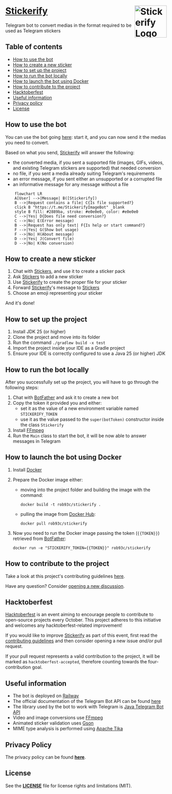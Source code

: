 # <img src="src/main/resources/images/stickerify.svg" alt="Stickerify Logo" align="right" width="100">[Stickerify](https://t.me/StickerifyImageBot)

Telegram bot to convert medias in the format required to be used as Telegram stickers

## Table of contents

* [How to use the bot](#how-to-use-the-bot)
* [How to create a new sticker](#how-to-create-a-new-sticker)
* [How to set up the project](#how-to-set-up-the-project)
* [How to run the bot locally](#how-to-run-the-bot-locally)
* [How to launch the bot using Docker](#how-to-launch-the-bot-using-docker)
* [How to contribute to the project](#how-to-contribute-to-the-project)
* [Hacktoberfest](#hacktoberfest)
* [Useful information](#useful-information)
* [Privacy policy](#privacy-policy)
* [License](#license)

## How to use the bot

You can use the bot going [here](https://t.me/StickerifyImageBot): start it, and you can now send it the medias you need
to convert.

Based on what you send, [Stickerify](https://t.me/StickerifyImageBot) will answer the following:

* the converted media, if you sent a supported file (images, GIFs, videos, and existing Telegram stickers are supported)
  that needed conversion
* no file, if you sent a media already suiting Telegram's requirements
* an error message, if you sent either an unsupported or a corrupted file
* an informative message for any message without a file

```mermaid
    flowchart LR
    A[User] -->|Message| B([Stickerify])
    B -->|Request contains a file| C{Is file supported?}
    click B "https://t.me/StickerifyImageBot" _blank
    style B fill: #2889ba, stroke: #e0e0e0, color: #e0e0e0
    C -->|Yes| D{Does file need conversion?}
    C -->|No| E(Error message)
    B -->|Request has only text| F{Is help or start command?}
    F -->|Yes| G(Show bot usage)
    F -->|No| H(About message)
    D -->|Yes| J(Convert file)
    D -->|No| K(No conversion)
```

## How to create a new sticker

1. Chat with [Stickers](https://t.me/Stickers), and use it to create a sticker pack
2. Ask [Stickers](https://t.me/Stickers) to add a new sticker
3. Use [Stickerify](https://t.me/StickerifyImageBot) to create the proper file for your sticker
4. Forward [Stickerify](https://t.me/StickerifyImageBot)'s message to [Stickers](https://t.me/Stickers)
5. Choose an emoji representing your sticker

And it's done!

## How to set up the project

1. Install JDK 25 (or higher)
2. Clone the project and move into its folder
3. Run the command `./gradlew build -x test`
4. Import the project inside your IDE as a Gradle project
5. Ensure your IDE is correctly configured to use a Java 25 (or higher) JDK

## How to run the bot locally

After you successfully set up the project, you will have to go through the following steps:

1. Chat with [BotFather](https://t.me/BotFather) and ask it to create a new bot
2. Copy the token it provided you and either:
    * set it as the value of a new environment variable named `STICKERIFY_TOKEN`
    * use it as the value passed to the `super(botToken)` constructor inside the class `Stickerify`
3. Install [FFmpeg](https://ffmpeg.org/download.html)
4. Run the `Main` class to start the bot, it will be now able to answer messages in Telegram

## How to launch the bot using Docker

1. Install [Docker](https://docs.docker.com/get-docker/)
2. Prepare the Docker image either:
    * moving into the project folder and building the image with the command:

       ```shell
       docker build -t rob93c/stickerify .
       ```

    * pulling the image from [Docker Hub](https://hub.docker.com/):

       ```shell
       docker pull rob93c/stickerify
       ```

3. Now you need to run the Docker image passing the token (`{{TOKEN}}`) retrieved
   from [BotFather](https://t.me/BotFather):

   ```shell
   docker run -e "STICKERIFY_TOKEN={{TOKEN}}" rob93c/stickerify
   ```

## How to contribute to the project

Take a look at this project's contributing guidelines [here](CONTRIBUTING.md).

Have any question? Consider [opening a new discussion](https://github.com/Stickerifier/Stickerify/discussions/new).

## Hacktoberfest

[Hacktoberfest](https://hacktoberfest.com/) is an event aiming to encourage people to contribute to open-source projects
every October.
This project adheres to this initiative and welcomes any hacktoberfest-related improvement!

If you would like to improve [Stickerify](https://t.me/StickerifyImageBot) as part of this event, first read
the [contributing guidelines](CONTRIBUTING.md) and then consider opening a new issue _and/or_ pull request.

If your pull request represents a valid contribution to the project, it will be marked as `hacktoberfest-accepted`,
therefore counting towards the four-contribution goal.

## Useful information

* The bot is deployed on [Railway](https://railway.app?referralCode=rob)
* The official documentation of the Telegram Bot API can be found [here](https://core.telegram.org/bots)
* The library used by the bot to work with Telegram is [Java Telegram Bot API](https://github.com/pengrad/java-telegram-bot-api)
* Video and image conversions use [FFmpeg](https://ffmpeg.org/)
* Animated sticker validation uses [Gson](https://github.com/google/gson)
* MIME type analysis is performed using [Apache Tika](https://tika.apache.org/)

## Privacy Policy

The privacy policy can be found [**here**](PRIVACY_POLICY.md).

## License

See the [**LICENSE**](LICENSE) file for license rights and limitations (MIT).
